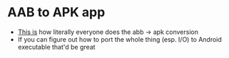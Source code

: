 # AAB to APK app

- [This is](https://github.com/google/bundletool) how literally everyone does the abb -> apk conversion
- If you can figure out how to port the whole thing (esp. I/O) to Android executable that'd be great
